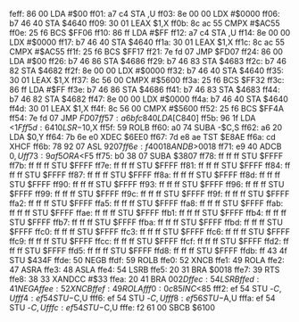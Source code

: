 feff: 86 00        LDA    #$00
ff01: a7 c4        STA    ,U
ff03: 8e 00 00     LDX    #$0000
ff06: b7 46 40     STA    $4640
ff09: 30 01        LEAX   $1,X
ff0b: 8c ac 55     CMPX   #$AC55
ff0e: 25 f6        BCS    $FF06
ff10: 86 ff        LDA    #$FF
ff12: a7 c4        STA    ,U
ff14: 8e 00 00     LDX    #$0000
ff17: b7 46 40     STA    $4640
ff1a: 30 01        LEAX   $1,X
ff1c: 8c ac 55     CMPX   #$AC55
ff1f: 25 f6        BCS    $FF17
ff21: 7e fd 07     JMP    $FD07
ff24: 86 00        LDA    #$00
ff26: b7 46 86     STA    $4686
ff29: b7 46 83     STA    $4683
ff2c: b7 46 82     STA    $4682
ff2f: 8e 00 00     LDX    #$0000
ff32: b7 46 40     STA    $4640
ff35: 30 01        LEAX   $1,X
ff37: 8c 56 00     CMPX   #$5600
ff3a: 25 f6        BCS    $FF32
ff3c: 86 ff        LDA    #$FF
ff3e: b7 46 86     STA    $4686
ff41: b7 46 83     STA    $4683
ff44: b7 46 82     STA    $4682
ff47: 8e 00 00     LDX    #$0000
ff4a: b7 46 40     STA    $4640
ff4d: 30 01        LEAX   $1,X
ff4f: 8c 56 00     CMPX   #$5600
ff52: 25 f6        BCS    $FF4A
ff54: 7e fd 07     JMP    $FD07
ff57: a6 bf c8 40  LDA    [$C840]
ff5b: 96 1f        LDA    <$1F
ff5d: 64 10        LSR    -$10,X
ff5f: 59           ROLB
ff60: a0 74        SUBA   -$C,S
ff62: a6 20        LDA    $0,Y
ff64: 7b 6e e0     XDEC   $6EE0
ff67: 7d e8 ae     TST    $E8AE
ff6a: cd           XHCF
ff6b: 78 92 07     ASL    $9207
ff6e: f4 00 18     ANDB   >$0018
ff71: e9 40        ADCB   $0,U
ff73: 9a f5        ORA    <$F5
ff75: b0 38 07     SUBA   $3807
ff78: ff ff ff     STU    $FFFF
ff7b: ff ff ff     STU    $FFFF
ff7e: ff ff ff     STU    $FFFF
ff81: ff ff ff     STU    $FFFF
ff84: ff ff ff     STU    $FFFF
ff87: ff ff ff     STU    $FFFF
ff8a: ff ff ff     STU    $FFFF
ff8d: ff ff ff     STU    $FFFF
ff90: ff ff ff     STU    $FFFF
ff93: ff ff ff     STU    $FFFF
ff96: ff ff ff     STU    $FFFF
ff99: ff ff ff     STU    $FFFF
ff9c: ff ff ff     STU    $FFFF
ff9f: ff ff ff     STU    $FFFF
ffa2: ff ff ff     STU    $FFFF
ffa5: ff ff ff     STU    $FFFF
ffa8: ff ff ff     STU    $FFFF
ffab: ff ff ff     STU    $FFFF
ffae: ff ff ff     STU    $FFFF
ffb1: ff ff ff     STU    $FFFF
ffb4: ff ff ff     STU    $FFFF
ffb7: ff ff ff     STU    $FFFF
ffba: ff ff ff     STU    $FFFF
ffbd: ff ff ff     STU    $FFFF
ffc0: ff ff ff     STU    $FFFF
ffc3: ff ff ff     STU    $FFFF
ffc6: ff ff ff     STU    $FFFF
ffc9: ff ff ff     STU    $FFFF
ffcc: ff ff ff     STU    $FFFF
ffcf: ff ff ff     STU    $FFFF
ffd2: ff ff ff     STU    $FFFF
ffd5: ff ff ff     STU    $FFFF
ffd8: ff ff ff     STU    $FFFF
ffdb: ff 43 4f     STU    $434F
ffde: 50           NEGB
ffdf: 59           ROLB
ffe0: 52           XNCB
ffe1: 49           ROLA
ffe2: 47           ASRA
ffe3: 48           ASLA
ffe4: 54           LSRB
ffe5: 20 31        BRA    $0018
ffe7: 39           RTS
ffe8: 38 33        XANDCC #$33
ffea: 20 41        BRA    $002D
ffec: 54           LSRB
ffed: 41           NEGA
ffee: 52           XNCB
ffef: 49           ROLA
fff0: 0c 85        INC    <$85
fff2: ef 54        STU    -$C,U
fff4: ef 54        STU    -$C,U
fff6: ef 54        STU    -$C,U
fff8: ef 56        STU    -$A,U
fffa: ef 54        STU    -$C,U
fffc: ef 54        STU    -$C,U
fffe: f2 61 00     SBCB   $6100
